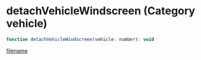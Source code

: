 # detachVehicleWindscreen (Category vehicle)

```js
function detachVehicleWindscreen(vehicle: number): void
```

[filename](detachVehicleWindscreen_m.md ':include')